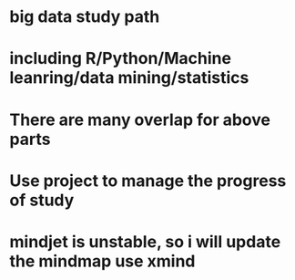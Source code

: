 # big data study path
# including R/Python/Machine leanring/data mining/statistics
# There are many overlap for above parts
# Use project to manage the progress of study
# mindjet is unstable, so i will update the mindmap use xmind


